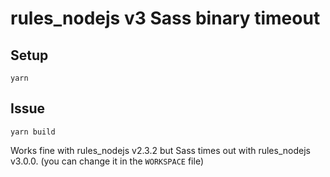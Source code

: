 # rules_nodejs v3 Sass binary timeout

## Setup

```
yarn
```

## Issue

```
yarn build
```

Works fine with rules_nodejs v2.3.2 but Sass times out with rules_nodejs v3.0.0. (you can change it in the `WORKSPACE` file)
